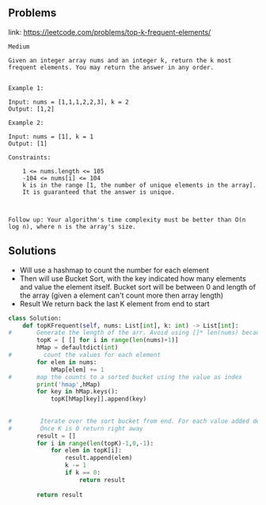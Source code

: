 ## Problems 
link: https://leetcode.com/problems/top-k-frequent-elements/

```MD
Medium

Given an integer array nums and an integer k, return the k most frequent elements. You may return the answer in any order.


Example 1:

Input: nums = [1,1,1,2,2,3], k = 2
Output: [1,2]

Example 2:

Input: nums = [1], k = 1
Output: [1]

Constraints:

    1 <= nums.length <= 105
    -104 <= nums[i] <= 104
    k is in the range [1, the number of unique elements in the array].
    It is guaranteed that the answer is unique.

 

Follow up: Your algorithm's time complexity must be better than O(n log n), where n is the array's size.
```

## Solutions

- Will use a hashmap to count the number for each element  
- Then will use Bucket Sort, with the key indicated how many elements and value the element itself. Bucket sort will be between 0 and length of the array (given a element can't count more then array length)  
- Result We return back the last K element from end to start  

```python
class Solution:
    def topKFrequent(self, nums: List[int], k: int) -> List[int]:
#       Generate the length of the arr. Avoid using []* len(nums) because that creates a pointer to the same array for each index. So a change on index 1 applies to all index at the same time
        topK = [ [] for i in range(len(nums)+1)]
        hMap = defaultdict(int)
#         count the values for each element
        for elem in nums:
            hMap[elem] += 1
#       map the counts to a sorted bucket using the value as index
        print('hmap',hMap)
        for key in hMap.keys():
            topK[hMap[key]].append(key)
        
        
#        Iterate over the sort bucket from end. For each value added decrese K
#        Once K is 0 return right away
        result = []
        for i in range(len(topK)-1,0,-1):
            for elem in topK[i]:
                result.append(elem)
                k -= 1
                if k == 0:
                    return result
                
        return result
        
        
            
```
